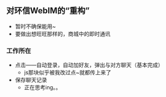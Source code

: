 ## 对环信WebIM的“重构”

- 暂时不确保能用~
- 要做出想旺旺那样的，商城中的即时通讯

### 工作所在

- 点击——自动登录，自动加好友，弹出与对方聊天（基本完成）
  - js那块似乎被我改过点~就都传上来了
- 保存聊天记录
  - 正在思考ing。。